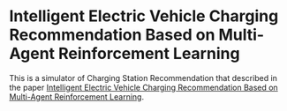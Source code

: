 # Intelligent Electric Vehicle Charging Recommendation Based on Multi-Agent Reinforcement Learning
This is a simulator of Charging Station Recommendation that described in the paper [Intelligent Electric Vehicle Charging Recommendation Based on Multi-Agent Reinforcement Learning](https://arxiv.org/abs/2102.07359).

